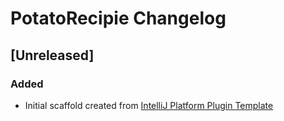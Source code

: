 <!-- Keep a Changelog guide -> https://keepachangelog.com -->

# PotatoRecipie Changelog

## [Unreleased]
### Added
- Initial scaffold created from [IntelliJ Platform Plugin Template](https://github.com/JetBrains/intellij-platform-plugin-template)
